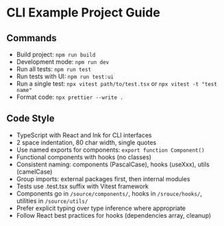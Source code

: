 # CLI Example Project Guide

## Commands

- Build project: `npm run build`
- Development mode: `npm run dev`
- Run all tests: `npm run test`
- Run tests with UI: `npm run test:ui`
- Run a single test: `npx vitest path/to/test.tsx` or `npx vitest -t "test name"`
- Format code: `npx prettier --write .`

## Code Style

- TypeScript with React and Ink for CLI interfaces
- 2 space indentation, 80 char width, single quotes
- Use named exports for components: `export function Component()`
- Functional components with hooks (no classes)
- Consistent naming: components (PascalCase), hooks (useXxx), utils (camelCase)
- Group imports: external packages first, then internal modules
- Tests use .test.tsx suffix with Vitest framework
- Components go in `/source/components/`, hooks in `/srouce/hooks/`, utilities in `/source/utils/`
- Prefer explicit typing over type inference where appropriate
- Follow React best practices for hooks (dependencies array, cleanup)
